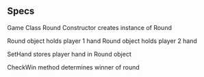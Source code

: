 ## Specs
Game Class
Round Constructor creates instance of Round

Round object holds player 1 hand
Round object holds player 2 hand

SetHand stores player hand in Round object

CheckWin method determines winner of round